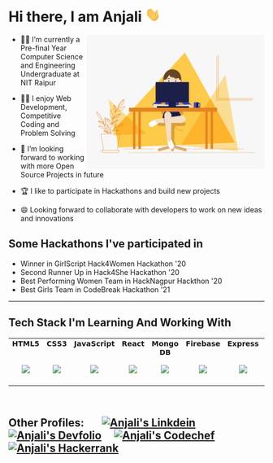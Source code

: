 # Hi there, I am Anjali <img src="https://github.com/AnjaliPatle/AnjaliPatle/blob/main/Hi.gif" width="30px"> 

<img src="https://github.com/AnjaliPatle/AnjaliPatle/blob/main/main.gif" width="350px" align="right"/>


- 👩‍🎓 I’m currently a Pre-final Year Computer Science and Engineering Undergraduate at NIT Raipur

- 👩‍💻 I enjoy Web Development, Competitive Coding and Problem Solving

- 🤝 I’m looking forward to working with more Open Source Projects in future

- 🏆 I like to participate in Hackathons and build new projects

- 😄 Looking forward to collaborate with developers to work on new ideas and innovations


 ## Some Hackathons I've participated in 
 - Winner in GirlScript Hack4Women Hackathon '20
 - Second Runner Up in Hack4She Hackathon '20
 - Best Performing Women Team in HackNagpur Hackthon '20
 - Best Girls Team in CodeBreak Hackathon '21
 
 <hr/>
 
 ## Tech Stack I'm Learning And Working With
 
 <table align="center">
  <tbody>
    <tr valign="top">
      <td width="10%" align="center">
        <span>𝗛𝗧𝗠𝗟𝟱</span><br><br><br>
        <img height="50px" src="https://cdn.svgporn.com/logos/html-5.svg">
      </td>
      <td width="10%" align="center">
        <span>𝗖𝗦𝗦𝟯</span><br><br><br>
        <img height="50px" src="https://cdn.svgporn.com/logos/css-3.svg">
      </td>
      <td width="10%" align="center">
        <span>𝗝𝗮𝘃𝗮𝗦𝗰𝗿𝗶𝗽𝘁</span><br><br><br>
        <img height="50px" src="https://cdn.svgporn.com/logos/javascript.svg">
      </td>
      <td width="10%" align="center">
        <span>𝗥𝗲𝗮𝗰𝘁</span><br><br><br>
        <img height="50px" src="https://cdn.svgporn.com/logos/react.svg">
      </td>
      <td width="10%" align="center">
        <span>𝗠𝗼𝗻𝗴𝗼 𝗗𝗕</span><br><br>
        <img height="50px" src="https://cdn.svgporn.com/logos/mongodb.svg">
      </td>
       <td width="10%" align="center">
        <span>𝗙𝗶𝗿𝗲𝗯𝗮𝘀𝗲</span><br><br><br>
        <img height="50px" src="https://cdn.svgporn.com/logos/firebase.svg">
      </td>
      <td width="10%" align="center">
        <span>𝗘𝘅𝗽𝗿𝗲𝘀𝘀</span><br><br><br>
        <img height="50px" src="https://cdn.svgporn.com/logos/express.svg">
      </td>
      <td width="10%" align="center">
        <span>𝗠𝗮𝘁𝗲𝗿𝗶𝗮𝗹-𝗨𝗜</span><br><br>
        <img height="50px" src="https://cdn.svgporn.com/logos/material-ui.svg">
      </td>
      <td width="10%" align="center">
        <span>𝗚𝗶𝘁</span><br><br><br>
        <img height="50px" src="https://cdn.svgporn.com/logos/git.svg">
      </td>
      <td width="10%" align="center">
        <span>𝗩𝗦 𝗖𝗼𝗱𝗲</span><br><br><br>
        <img height="50px" src="https://cdn.svgporn.com/logos/visual-studio-code.svg">
      </td>
    </tr>
  </tbody>
</table>
<br/>

## Other Profiles: &nbsp; &nbsp; &nbsp;  <a href="https://www.linkedin.com/in/anjali-patle-376790191/"> <img  alt="Anjali's Linkdein" width="30px" src="https://image.flaticon.com/icons/png/512/174/174857.png" /></a> &nbsp;&nbsp;&nbsp;  <a href="https://devfolio.co/@anjali00"><img alt="Anjali's Devfolio" width="120px" src="https://gblobscdn.gitbook.com/spaces%2F-LX2wpUXI1eWMY46nkHR%2Favatar-rectangle.png?alt=media" /></a> &nbsp;&nbsp;&nbsp;  <a href="https://www.codechef.com/users/anjali_00"><img  alt="Anjali's Codechef" width="120px" src="https://www.kindpng.com/picc/m/290-2901833_codechef-is-a-non-commercial-competitive-programming-signage.png" margin="30px"/></a> &nbsp;&nbsp;&nbsp;  <a href="https://www.hackerrank.com/anjalipatle1417?hr_r=1"><img alt="Anjali's Hackerrank" width="120px" src="http://neiu.acm.org/wp-content/uploads/2014/11/hackerrank.png" /></a> 
  </div>
<br />
